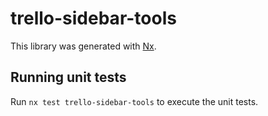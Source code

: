 # trello-sidebar-tools

This library was generated with [Nx](https://nx.dev).

## Running unit tests

Run `nx test trello-sidebar-tools` to execute the unit tests.
